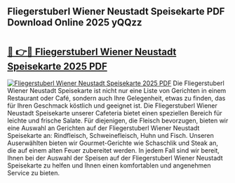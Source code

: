 ## Fliegerstuberl Wiener Neustadt Speisekarte PDF Download Online 2025 yQQzz

# <h2><a href="http://gc7zp6w.nevu.top/?p=Fliegerstuberl+Wiener+Neustadt+Speisekarte">🔗 👉🔴 Fliegerstuberl Wiener Neustadt Speisekarte 2025 PDF</a></h2>

[![Fliegerstuberl Wiener Neustadt Speisekarte 2025 PDF](https://i.imgur.com/dBaPXMq.png)](http://gc7zp6w.nevu.top/?p=Fliegerstuberl+Wiener+Neustadt+Speisekarte)
Die Fliegerstuberl Wiener Neustadt Speisekarte ist nicht nur eine Liste von Gerichten in einem Restaurant oder Café, sondern auch Ihre Gelegenheit, etwas zu finden, das für Ihren Geschmack köstlich und geeignet ist. Die Fliegerstuberl Wiener Neustadt Speisekarte unserer Cafeteria bietet einen speziellen Bereich für leichte und frische Salate. Für diejenigen, die Fleisch bevorzugen, bieten wir eine Auswahl an Gerichten auf der Fliegerstuberl Wiener Neustadt Speisekarte an: Rindfleisch, Schweinefleisch, Huhn und Fisch. Unseren Auserwählten bieten wir Gourmet-Gerichte wie Schaschlik und Steak an, die auf einem alten Feuer zubereitet werden. In jedem Fall sind wir bereit, Ihnen bei der Auswahl der Speisen auf der Fliegerstuberl Wiener Neustadt Speisekarte zu helfen und Ihnen einen komfortablen und angenehmen Service zu bieten.
